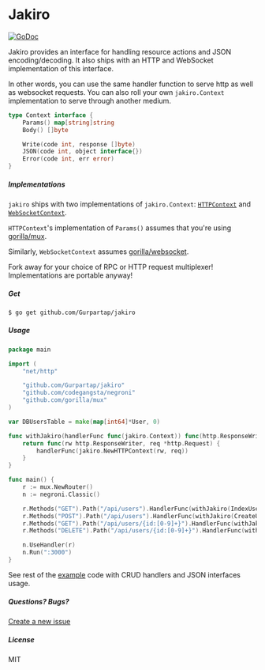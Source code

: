 # Jakiro
[![GoDoc](https://godoc.org/github.com/Gurpartap/jakiro?status.svg)](https://godoc.org/github.com/Gurpartap/jakiro)

Jakiro provides an interface for handling resource actions and JSON encoding/decoding. It also ships with an HTTP and WebSocket implementation of this interface.

In other words, you can use the same handler function to serve http as well as websocket requests. You can also roll your own `jakiro.Context` implementation to serve through another medium.

```go
type Context interface {
	Params() map[string]string
	Body() []byte

	Write(code int, response []byte)
	JSON(code int, object interface{})
	Error(code int, err error)
}
```

##### Implementations

`jakiro` ships with two implementations of `jakiro.Context`: [`HTTPContext`](https://github.com/Gurpartap/jakiro/blob/master/http_context.go) and [`WebSocketContext`](https://github.com/Gurpartap/jakiro/blob/master/websocket_context.go).

`HTTPContext`'s implementation of `Params()` assumes that you're using [gorilla/mux](https://github.com/gorilla/mux).

Similarly, `WebSocketContext` assumes [gorilla/websocket](https://github.com/gorilla/websocket).

Fork away for your choice of RPC or HTTP request multiplexer! Implementations are portable anyway!

##### Get

```bash
$ go get github.com/Gurpartap/jakiro
```

##### Usage

```go
package main

import (
	"net/http"

	"github.com/Gurpartap/jakiro"
	"github.com/codegangsta/negroni"
	"github.com/gorilla/mux"
)

var DBUsersTable = make(map[int64]*User, 0)

func withJakiro(handlerFunc func(jakiro.Context)) func(http.ResponseWriter, *http.Request) {
	return func(rw http.ResponseWriter, req *http.Request) {
		handlerFunc(jakiro.NewHTTPContext(rw, req))
	}
}

func main() {
	r := mux.NewRouter()
	n := negroni.Classic()

	r.Methods("GET").Path("/api/users").HandlerFunc(withJakiro(IndexUserHandler))
	r.Methods("POST").Path("/api/users").HandlerFunc(withJakiro(CreateUserHandler))
	r.Methods("GET").Path("/api/users/{id:[0-9]+}").HandlerFunc(withJakiro(ReadUserHandler))
	r.Methods("DELETE").Path("/api/users/{id:[0-9]+}").HandlerFunc(withJakiro(DestroyUserHandler))

	n.UseHandler(r)
	n.Run(":3000")
}
```

See rest of the [example](https://github.com/Gurpartap/jakiro/tree/master/example) code with CRUD handlers and JSON interfaces usage.

##### Questions? Bugs?

[Create a new issue](https://github.com/Gurpartap/jakiro/issues/new)

##### License

MIT

